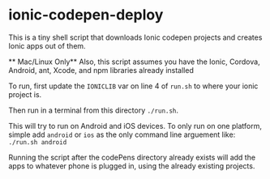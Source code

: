 # ionic-codepen-deploy
This is a tiny shell script that downloads Ionic codepen projects and creates Ionic apps out of them.

** Mac/Linux Only**
Also, this script assumes you have the Ionic, Cordova, Android, ant, Xcode, and npm libraries already installed

To run, first update the `IONICLIB` var on line 4 of `run.sh` to where your ionic project is. 

Then run in a terminal from this directory `./run.sh`.

This will try to run on Android and iOS devices. To only run on one platform, simple add `android` or `ios` as the only command line arguement like: `./run.sh android`

Running the script after the codePens directory already exists will add the apps to whatever phone is plugged in,
using the already existing projects. 
